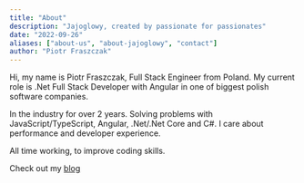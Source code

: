 ```yaml
---
title: "About"
description: "Jajoglowy, created by passionate for passionates"
date: "2022-09-26"
aliases: ["about-us", "about-jajoglowy", "contact"]
author: "Piotr Fraszczak"
---
```


Hi, my name is Piotr Fraszczak, Full Stack Engineer from Poland.
My current role is .Net Full Stack Developer with Angular in one of biggest polish software companies.

In the industry for over 2 years.
Solving problems with JavaScript/TypeScript, Angular, .Net/.Net Core and C#. I care about performance and developer experience.

All time working, to improve coding skills.


<!-- [GitHub](https://github.com/Fraszczak) Want take a look my current non commercial projects? -->

Check out my [blog](/posts/) 

<!-- [Projects](/projects/) Want read more about the projects which part I was or I am right now? -->

<!-- [Contact](/contact/) Want contact me? -->
